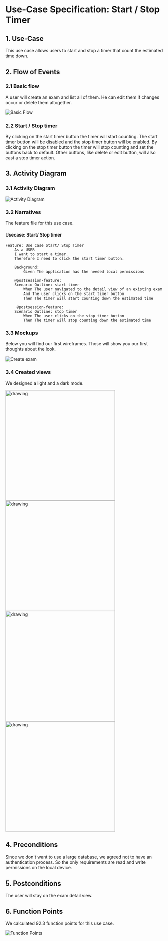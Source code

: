 # Use-Case Specification: Start / Stop Timer

## 1. Use-Case
This use case allows users to start and stop a timer that count the estimated time down.

## 2. Flow of Events
### 2.1 Basic flow
A user will create an exam and list all of them. He can edit them if changes occur or delete them altogether.

![Basic Flow](https://github.com/nEXam-App/nEXam-doc/blob/main/diagrams/basic%20flow.jpg)

### 2.2 Start / Stop timer
By clicking on the start timer button the timer will start counting. The start timer button will be disabled and the stop timer button will be enabled. By clicking on the stop timer button the timer will stop counting and set the buttons back to default. 
Other buttons, like delete or edit button, will also cast a stop timer action.

## 3. Activity Diagram
### 3.1 Activity Diagram
![Activity Diagram](https://github.com/nEXam-App/nEXam-doc/blob/main/diagrams/activity%20diagram/nEXam-activity%20diagram%20(start%20stop%20timer).jpg)

### 3.2 Narratives
The feature file for this use case.
#### Usecase: Start/ Stop timer
```Gherkin
Feature: Use Case Start/ Stop Timer
    As a USER 
    I want to start a timer.
    Therefore I need to click the start timer button.

    Background:
        Given The application has the needed local permissions

    @postsession-feature:
    Scenario Outline: start timer
        When The user navigated to the detail view of an existing exam
        And The user clicks on the start timer button
        Then The timer will start counting down the estimated time 

     @postsession-feature:
    Scenario Outline: stop timer
        When The user clicks on the stop timer button
        Then The timer will stop counting down the estimated time
```

### 3.3 Mockups

Below you will find our first wireframes. Those will show you our first thoughts about the look.

![Create exam](https://github.com/nEXam-App/nEXam-doc/blob/main/wireframes/create%20edit%20exam.PNG)

### 3.4 Created views

We designed a light and a dark mode.

<img src="https://github.com/nEXam-App/nEXam-doc/blob/main/wireframes/timerStarted_light.png" alt="drawing" width="350"/>
<img src="https://github.com/nEXam-App/nEXam-doc/blob/main/wireframes/timerStopped_light.png" alt="drawing" width="350"/>
<img src="https://github.com/nEXam-App/nEXam-doc/blob/main/wireframes/timerStarted_dark.png" alt="drawing" width="350"/>
<img src="https://github.com/nEXam-App/nEXam-doc/blob/main/wireframes/timerStarted_dark.png" alt="drawing" width="350"/>

## 4. Preconditions

Since we don't want to use a large database, we agreed not to have an authentication process. So the only requirements are read and write permissions on the local device.

## 5. Postconditions
The user will stay on the exam detail view.

## 6. Function Points
We calculated 92.3 function points for this use case.

![Function Points](https://github.com/nEXam-App/nEXam-doc/blob/main/diagrams/FP/FPStartStopTimer.PNG)

